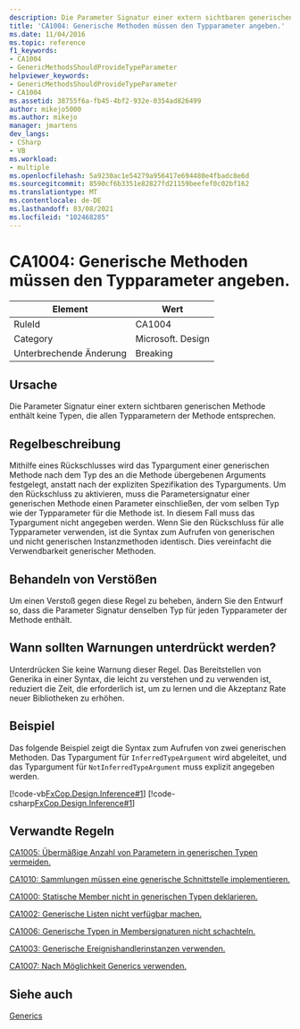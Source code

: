 ```yaml
---
description: Die Parameter Signatur einer extern sichtbaren generischen Methode enthält keine Typen, die allen Typparametern der Methode entsprechen.
title: 'CA1004: Generische Methoden müssen den Typparameter angeben.'
ms.date: 11/04/2016
ms.topic: reference
f1_keywords:
- CA1004
- GenericMethodsShouldProvideTypeParameter
helpviewer_keywords:
- GenericMethodsShouldProvideTypeParameter
- CA1004
ms.assetid: 38755f6a-fb45-4bf2-932e-0354ad826499
author: mikejo5000
ms.author: mikejo
manager: jmartens
dev_langs:
- CSharp
- VB
ms.workload:
- multiple
ms.openlocfilehash: 5a9230ac1e54279a956417e694480e4fbadc8e6d
ms.sourcegitcommit: 8590cf6b3351e82827fd21159beefef0c02bf162
ms.translationtype: MT
ms.contentlocale: de-DE
ms.lasthandoff: 03/08/2021
ms.locfileid: "102468285"
---
```

# <a name="ca1004-generic-methods-should-provide-type-parameter"></a>CA1004: Generische Methoden müssen den Typparameter angeben.

|Element|Wert|
|-|-|
|RuleId|CA1004|
|Category|Microsoft. Design|
|Unterbrechende Änderung|Breaking|

## <a name="cause"></a>Ursache
Die Parameter Signatur einer extern sichtbaren generischen Methode enthält keine Typen, die allen Typparametern der Methode entsprechen.

## <a name="rule-description"></a>Regelbeschreibung
Mithilfe eines Rückschlusses wird das Typargument einer generischen Methode nach dem Typ des an die Methode übergebenen Arguments festgelegt, anstatt nach der expliziten Spezifikation des Typarguments. Um den Rückschluss zu aktivieren, muss die Parametersignatur einer generischen Methode einen Parameter einschließen, der vom selben Typ wie der Typparameter für die Methode ist. In diesem Fall muss das Typargument nicht angegeben werden. Wenn Sie den Rückschluss für alle Typparameter verwenden, ist die Syntax zum Aufrufen von generischen und nicht generischen Instanzmethoden identisch. Dies vereinfacht die Verwendbarkeit generischer Methoden.

## <a name="how-to-fix-violations"></a>Behandeln von Verstößen
Um einen Verstoß gegen diese Regel zu beheben, ändern Sie den Entwurf so, dass die Parameter Signatur denselben Typ für jeden Typparameter der Methode enthält.

## <a name="when-to-suppress-warnings"></a>Wann sollten Warnungen unterdrückt werden?
Unterdrücken Sie keine Warnung dieser Regel. Das Bereitstellen von Generika in einer Syntax, die leicht zu verstehen und zu verwenden ist, reduziert die Zeit, die erforderlich ist, um zu lernen und die Akzeptanz Rate neuer Bibliotheken zu erhöhen.

## <a name="example"></a>Beispiel
Das folgende Beispiel zeigt die Syntax zum Aufrufen von zwei generischen Methoden. Das Typargument für `InferredTypeArgument` wird abgeleitet, und das Typargument für `NotInferredTypeArgument` muss explizit angegeben werden.

[!code-vb[FxCop.Design.Inference#1](../code-quality/codesnippet/VisualBasic/ca1004-generic-methods-should-provide-type-parameter_1.vb)]
[!code-csharp[FxCop.Design.Inference#1](../code-quality/codesnippet/CSharp/ca1004-generic-methods-should-provide-type-parameter_1.cs)]

## <a name="related-rules"></a>Verwandte Regeln
[CA1005: Übermäßige Anzahl von Parametern in generischen Typen vermeiden.](/dotnet/fundamentals/code-analysis/quality-rules/ca1005)

[CA1010: Sammlungen müssen eine generische Schnittstelle implementieren.](/dotnet/fundamentals/code-analysis/quality-rules/ca1010)

[CA1000: Statische Member nicht in generischen Typen deklarieren.](/dotnet/fundamentals/code-analysis/quality-rules/ca1000)

[CA1002: Generische Listen nicht verfügbar machen.](/dotnet/fundamentals/code-analysis/quality-rules/ca1002)

[CA1006: Generische Typen in Membersignaturen nicht schachteln.](../code-quality/ca1006.md)

[CA1003: Generische Ereignishandlerinstanzen verwenden.](/dotnet/fundamentals/code-analysis/quality-rules/ca1003)

[CA1007: Nach Möglichkeit Generics verwenden.](../code-quality/ca1007.md)

## <a name="see-also"></a>Siehe auch
[Generics](/dotnet/csharp/programming-guide/generics/index)
